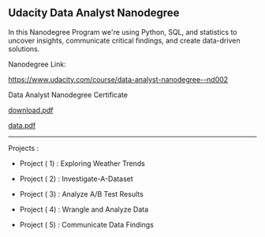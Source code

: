 ## Udacity Data Analyst Nanodegree

In this Nanodegree Program we're using Python, SQL, and statistics to uncover insights, communicate critical findings, and create data-driven solutions.

Nanodegree Link:

https://www.udacity.com/course/data-analyst-nanodegree--nd002

Data Analyst Nanodegree Certificate

[download.pdf](https://github.com/moh2216/Udacity-Data-Analyst-Nanodegre/files/5354978/download.pdf)

[data.pdf](https://github.com/moh2216/Udacity-Data-Analyst-Nanodegre/files/5354978/.pdf)














































--------------------------------------------------------------------------------------------------------------------------------------------------

Projects :

* Project ( 1) : Exploring Weather Trends

* Project ( 2) : Investigate-A-Dataset

* Project ( 3) : Analyze A/B Test Results

* Project ( 4) : Wrangle and Analyze Data

* Project ( 5) : Communicate Data Findings 

